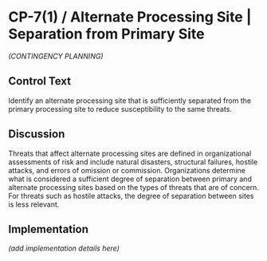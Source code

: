 # CP-7(1) / Alternate Processing Site | Separation from Primary Site

_(CONTINGENCY PLANNING)_

## Control Text

Identify an alternate processing site that is sufficiently separated from the primary processing site to reduce susceptibility to the same threats.

## Discussion

Threats that affect alternate processing sites are defined in organizational assessments of risk and include natural disasters, structural failures, hostile attacks, and errors of omission or commission. Organizations determine what is considered a sufficient degree of separation between primary and alternate processing sites based on the types of threats that are of concern. For threats such as hostile attacks, the degree of separation between sites is less relevant.

## Implementation

_(add implementation details here)_